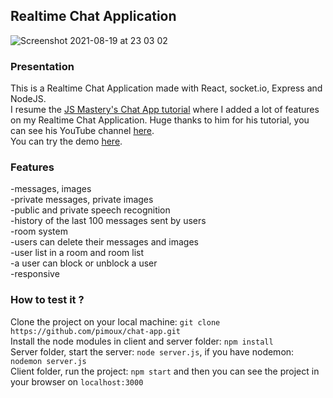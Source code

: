 ## **Realtime Chat Application**

![Screenshot 2021-08-19 at 23 03 02](https://user-images.githubusercontent.com/68294949/130144325-b3eade14-a8c4-40a0-8347-2fc7fa2ce1ad.png)

### Presentation

This is a Realtime Chat Application made with React, socket.io, 
Express and NodeJS.<br />
I resume the [JS Mastery's Chat App tutorial](https://www.youtube.com/watch?v=ZwFA3YMfkoc) 
where I added a lot of features on my Realtime Chat Application. Huge thanks to him for his tutorial, you can see his YouTube channel [here](https://www.youtube.com/channel/UCmXmlB4-HJytD7wek0Uo97A). <br />
You can try the demo [here](https://pimoux-react-chat.netlify.app/).

### Features

-messages, images <br />
-private messages, private images <br />
-public and private speech recognition <br />
-history of the last 100 messages sent by users <br />
-room system <br />
-users can delete their messages and images <br />
-user list in a room and room list <br />
-a user can block or unblock a user <br />
-responsive

### How to test it ?

Clone the project on your local machine: ```git clone https://github.com/pimoux/chat-app.git``` <br />
Install the node modules in client and server folder: ```npm install``` <br />
Server folder, start the server: ```node server.js```, if you have nodemon: ```nodemon server.js``` <br />
Client folder, run the project: ```npm start``` and then you can see the project in your browser on ```localhost:3000```